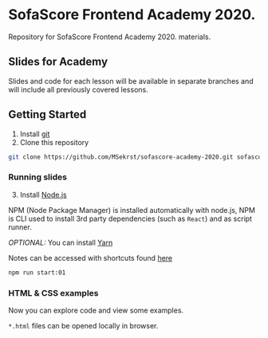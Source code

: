 # SofaScore Frontend Academy 2020.

Repository for SofaScore Frontend Academy 2020. materials.

## Slides for Academy

Slides and code for each lesson will be available in separate branches and will include all previously covered lessons.

## Getting Started

1. Install [git](https://git-scm.com/downloads)
2. Clone this repository

```zsh
git clone https://github.com/MSekrst/sofascore-academy-2020.git sofascore-academy
```

### Running slides

3. Install [Node.js](https://nodejs.org/en/)

 NPM (Node Package Manager) is installed automatically with node.js, NPM is CLI used to install 3rd party dependencies (such as `React`) and as script runner.

*OPTIONAL:* You can install [Yarn](https://classic.yarnpkg.com/en/docs/install#mac-stable)

Notes can be accessed with shortcuts found [here](https://github.com/jxnblk/mdx-deck#presenter-mode)

```zsh
npm run start:01
```

### HTML & CSS examples

Now you can explore code and view some examples.

`*.html` files can be opened locally in browser.

